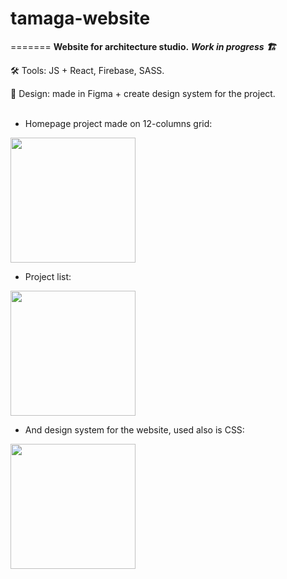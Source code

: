 # tamaga-website

=======
**Website for architecture studio.**  ***Work in progress 🏗***



🛠 Tools: JS + React, Firebase, SASS.

🎨 Design: made in Figma + create design system for the project.
<br/>
<br/>

* Homepage project made on 12-columns grid:

<img src="https://user-images.githubusercontent.com/98839155/200055562-8c42263f-43df-4c8e-8396-07e318a8254c.JPG" width="200" >
<br/>

* Project list:

<img src="https://user-images.githubusercontent.com/98839155/200055924-72c5b854-c164-4776-9ea8-db52d437b8fc.png" width="200" >
<br/>

* And design system for the website, used also is CSS:

<img src="https://user-images.githubusercontent.com/98839155/200056015-75044376-d5e9-4af9-bd2f-bb640681a0dc.JPG" width="200" >
